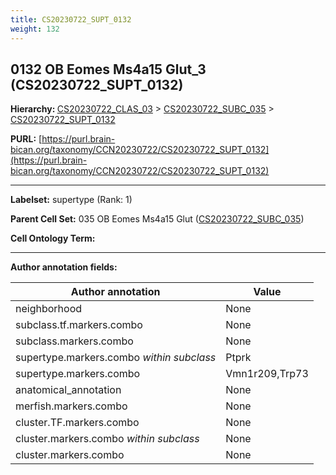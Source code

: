 ```yaml
---
title: CS20230722_SUPT_0132
weight: 132
---
```

## 0132 OB Eomes Ms4a15 Glut_3 (CS20230722_SUPT_0132)
<b>Hierarchy: </b>
[CS20230722_CLAS_03](../CS20230722_CLAS_03) >
[CS20230722_SUBC_035](../CS20230722_SUBC_035) >
[CS20230722_SUPT_0132](../CS20230722_SUPT_0132)

**PURL:** [https://purl.brain-bican.org/taxonomy/CCN20230722/CS20230722_SUPT_0132](https://purl.brain-bican.org/taxonomy/CCN20230722/CS20230722_SUPT_0132)

---


**Labelset:** supertype (Rank: 1)

**Parent Cell Set:** 035 OB Eomes Ms4a15 Glut ([CS20230722_SUBC_035](../CS20230722_SUBC_035))



**Cell Ontology Term:** 

[MARKER GENES.]: #


---

[TRANSFERRED ANNOTATIONS.]: #


[AUTHOR ANNOTATION FIELDS.]: #


**Author annotation fields:**

| Author annotation | Value |
|-------------------|-------|
|neighborhood|None|
|subclass.tf.markers.combo|None|
|subclass.markers.combo|None|
|supertype.markers.combo _within subclass_|Ptprk|
|supertype.markers.combo|Vmn1r209,Trp73|
|anatomical_annotation|None|
|merfish.markers.combo|None|
|cluster.TF.markers.combo|None|
|cluster.markers.combo _within subclass_|None|
|cluster.markers.combo|None|
